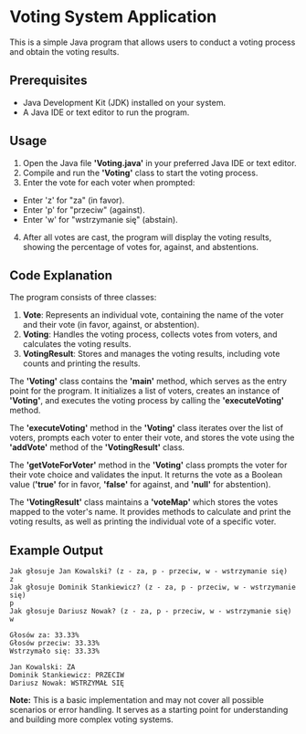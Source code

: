 # Voting System Application

This is a simple Java program that allows users to conduct a voting process and obtain the voting results.

## Prerequisites
* Java Development Kit (JDK) installed on your system.
* A Java IDE or text editor to run the program.

## Usage
1. Open the Java file **'Voting.java'** in your preferred Java IDE or text editor.
2. Compile and run the **'Voting'** class to start the voting process.
3. Enter the vote for each voter when prompted:
* Enter 'z' for "za" (in favor).
* Enter 'p' for "przeciw" (against).
* Enter 'w' for "wstrzymanie się" (abstain).
4. After all votes are cast, the program will display the voting results, showing the percentage of votes for, against, and abstentions.
  
## Code Explanation

The program consists of three classes:

1. **Vote**: Represents an individual vote, containing the name of the voter and their vote (in favor, against, or abstention).
2. **Voting**: Handles the voting process, collects votes from voters, and calculates the voting results.
3. **VotingResult**: Stores and manages the voting results, including vote counts and printing the results.

The **'Voting'** class contains the **'main'** method, which serves as the entry point for the program. It initializes a list of voters, creates an instance of **'Voting'**, and executes the voting process by calling the **'executeVoting'** method.

The **'executeVoting'** method in the **'Voting'** class iterates over the list of voters, prompts each voter to enter their vote, and stores the vote using the **'addVote'** method of the **'VotingResult'** class.

The **'getVoteForVoter'** method in the **'Voting'** class prompts the voter for their vote choice and validates the input. It returns the vote as a Boolean value (**'true'** for in favor, **'false'** for against, and **'null'** for abstention).

The **'VotingResult'** class maintains a **'voteMap'** which stores the votes mapped to the voter's name. It provides methods to calculate and print the voting results, as well as printing the individual vote of a specific voter.

## Example Output
```
Jak głosuje Jan Kowalski? (z - za, p - przeciw, w - wstrzymanie się)
z
Jak głosuje Dominik Stankiewicz? (z - za, p - przeciw, w - wstrzymanie się)
p
Jak głosuje Dariusz Nowak? (z - za, p - przeciw, w - wstrzymanie się)
w

Głosów za: 33.33%
Głosów przeciw: 33.33%
Wstrzymało się: 33.33%

Jan Kowalski: ZA
Dominik Stankiewicz: PRZECIW
Dariusz Nowak: WSTRZYMAŁ SIĘ
```

**Note:** This is a basic implementation and may not cover all possible scenarios or error handling. It serves as a starting point for understanding and building more complex voting systems.
